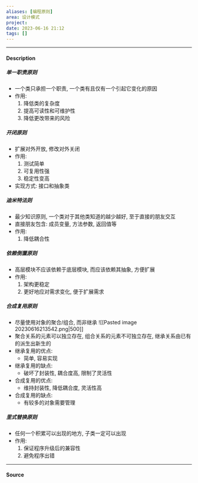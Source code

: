 ```yaml
---
aliases: [编程原则]
area: 设计模式
project: 
date: 2023-06-16 21:12
tags: []
---
```

---
#### Description
##### 单一职责原则
- 一个类只承担一个职责, 一个类有且仅有一个引起它变化的原因
- 作用:
    1. 降低类的复杂度
    2. 提高可读性和可维护性
    3. 降低更改带来的风险
##### 开闭原则
- 扩展对外开放, 修改对外关闭
- 作用:
    1. 测试简单
    2. 可复用性强
    3. 稳定性变高
- 实现方式:
    接口和抽象类
##### 迪米特法则
- 最少知识原则, 一个类对于其他类知道的越少越好, 至于直接的朋友交互
- 直接朋友包含: 成员变量, 方法参数, 返回值等
- 作用:
    1. 降低耦合性
##### 依赖倒置原则
- 高层模块不应该依赖于底层模块, 而应该依赖其抽象, 方便扩展
- 作用:
    1. 架构更稳定
    2. 更好地应对需求变化, 便于扩展需求
##### 合成复用原则
- 尽量使用对象的聚合/组合, 而非继承
![[Pasted image 20230616213542.png|500]]
- 聚合关系的元素可以独立存在, 组合关系的元素不可独立存在, 继承关系由已有的派生出新生的
- 继承复用的优点:
    - 简单, 容易实现
- 继承复用的缺点:
    - 破坏了封装性, 耦合度高, 限制了灵活性
- 合成复用的优点:
    - 维持封装性, 降低耦合度, 灵活性高
- 合成复用的缺点:
    - 有较多的对象需要管理
##### 里式替换原则
- 任何一个积累可以出现的地方, 子类一定可以出现
- 作用:
    1. 保证程序升级后的兼容性
    2. 避免程序出错


---
#### Source
